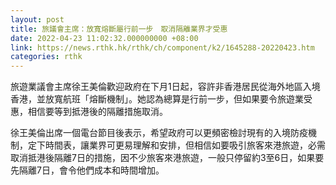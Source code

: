 ```yaml
---
layout: post
title: 旅議會主席：放寬熔斷屬行前一步　取消隔離業界才受惠
date: 2022-04-23 11:02:32.000000000 +08:00
link: https://news.rthk.hk/rthk/ch/component/k2/1645288-20220423.htm
categories: rthk
---
```


旅遊業議會主席徐王美倫歡迎政府在下月1日起，容許非香港居民從海外地區入境香港，並放寬航班「熔斷機制」。她認為總算是行前一步，但如果要令旅遊業受惠，相信要等到抵港後的隔離措施取消。

徐王美倫出席一個電台節目後表示，希望政府可以更頻密檢討現有的入境防疫機制，定下時間表，讓業界可更易理解和安排，但相信如要吸引旅客來港旅遊，必需取消抵港後隔離7日的措施，因不少旅客來港旅遊，一般只停留約3至6日，如果要先隔離7日，會令他們成本和時間增加。
